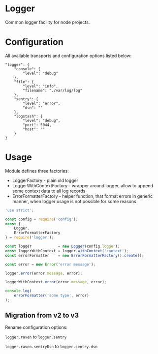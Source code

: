 # Logger

Common logger facility for node projects.

# Configuration

All available transports and configuration options listed below:

```
"logger": {
    "console": {
        "level": "debug"
    },
    "file": {
        "level": "info",
        "filename": "./var/log/log"
    },
    "sentry": {
        "level": "error",
        "dsn": ""
    },
    "logstash": {
        "level": "debug",
        "port": 5044,
        "host": ""
    }
}
```

# Usage

Module defines three factories:

* LoggerFactory - plain old logger
* LoggerWithContextFactory - wrapper around logger, allow to append some context data to all log records
* ErrorFormatterFactory - helper function, that format errors in generic manner, when logger usage is not possible for some reasons

```js
'use strict';

const config = require('config');
const {
    Logger,
    ErrorFormatterFactory
} = require('logger');

const logger            = new Logger(config.logger);
const loggerWithContext = logger.withContext('context');
const errorFormatter    = new ErrorFormatterFactory().create();

const error = new Error('error message');

logger.error(error.message, error);

loggerWithContext.error(error.message, error);

console.log(
    errorFormatter('some type', error)
);
```

## Migration from v2 to v3

Rename configuration options:

`logger.raven` to `logger.sentry`

`logger.raven.sentryDsn` to `logger.sentry.dsn` 
